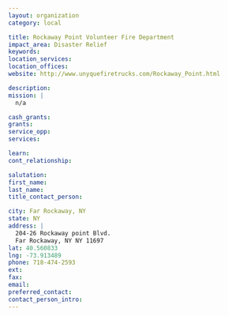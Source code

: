 ```yaml
---
layout: organization
category: local

title: Rockaway Point Volunteer Fire Department
impact_area: Disaster Relief
keywords: 
location_services: 
location_offices: 
website: http://www.unyquefiretrucks.com/Rockaway_Point.html

description: 
mission: |
  n/a

cash_grants: 
grants: 
service_opp: 
services: 

learn: 
cont_relationship: 

salutation: 
first_name: 
last_name: 
title_contact_person: 

city: Far Rockaway, NY
state: NY
address: |
  204-26 Rockaway point Blvd.  
  Far Rockaway, NY NY 11697
lat: 40.560833
lng: -73.913489
phone: 718-474-2593
ext: 
fax: 
email: 
preferred_contact: 
contact_person_intro: 
---
```

